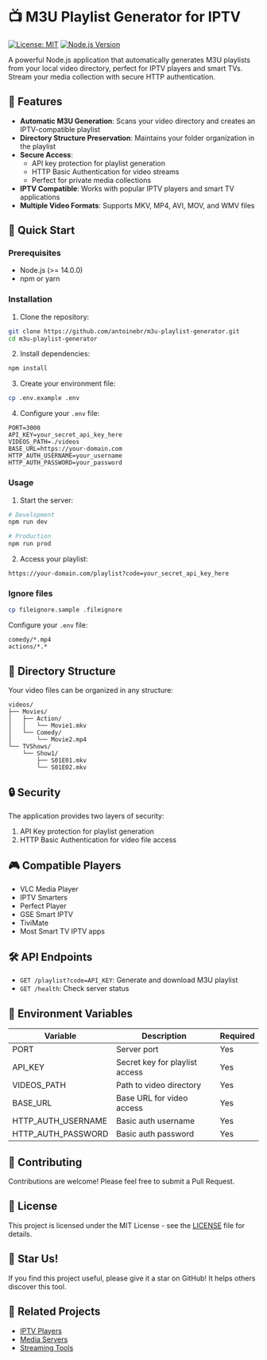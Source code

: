 # 📺 M3U Playlist Generator for IPTV

[![License: MIT](https://img.shields.io/badge/License-MIT-yellow.svg)](https://opensource.org/licenses/MIT)
[![Node.js Version](https://img.shields.io/badge/node-%3E%3D%2014.0.0-brightgreen.svg)](https://nodejs.org/)

A powerful Node.js application that automatically generates M3U playlists from your local video directory, perfect for IPTV players and smart TVs. Stream your media collection with secure HTTP authentication.

## 🌟 Features

- **Automatic M3U Generation**: Scans your video directory and creates an IPTV-compatible playlist
- **Directory Structure Preservation**: Maintains your folder organization in the playlist
- **Secure Access**: 
  - API key protection for playlist generation
  - HTTP Basic Authentication for video streams
  - Perfect for private media collections
- **IPTV Compatible**: Works with popular IPTV players and smart TV applications
- **Multiple Video Formats**: Supports MKV, MP4, AVI, MOV, and WMV files

## 🚀 Quick Start

### Prerequisites

- Node.js (>= 14.0.0)
- npm or yarn

### Installation

1. Clone the repository:
```bash
git clone https://github.com/antoinebr/m3u-playlist-generator.git
cd m3u-playlist-generator
```

2. Install dependencies:
```bash
npm install
```

3. Create your environment file:
```bash
cp .env.example .env
```

4. Configure your `.env` file:
```env
PORT=3000
API_KEY=your_secret_api_key_here
VIDEOS_PATH=./videos
BASE_URL=https://your-domain.com
HTTP_AUTH_USERNAME=your_username
HTTP_AUTH_PASSWORD=your_password
```

### Usage

1. Start the server:
```bash
# Development
npm run dev

# Production
npm run prod
```

2. Access your playlist:
```
https://your-domain.com/playlist?code=your_secret_api_key_here
```

### Ignore files 

```bash
cp fileignore.sample .fileignore
```

Configure your `.env` file:

```
comedy/*.mp4
actions/*.*
```


## 📁 Directory Structure

Your video files can be organized in any structure:
```
videos/
├── Movies/
│   ├── Action/
│   │   └── Movie1.mkv
│   └── Comedy/
│       └── Movie2.mp4
└── TVShows/
    └── Show1/
        ├── S01E01.mkv
        └── S01E02.mkv
```

## 🔒 Security

The application provides two layers of security:
1. API Key protection for playlist generation
2. HTTP Basic Authentication for video file access

## 🎮 Compatible Players

- VLC Media Player
- IPTV Smarters
- Perfect Player
- GSE Smart IPTV
- TiviMate
- Most Smart TV IPTV apps

## 🛠️ API Endpoints

- `GET /playlist?code=API_KEY`: Generate and download M3U playlist
- `GET /health`: Check server status

## 📝 Environment Variables

| Variable | Description | Required |
|----------|-------------|----------|
| PORT | Server port | Yes |
| API_KEY | Secret key for playlist access | Yes |
| VIDEOS_PATH | Path to video directory | Yes |
| BASE_URL | Base URL for video access | Yes |
| HTTP_AUTH_USERNAME | Basic auth username | Yes |
| HTTP_AUTH_PASSWORD | Basic auth password | Yes |

## 🤝 Contributing

Contributions are welcome! Please feel free to submit a Pull Request.

## 📄 License

This project is licensed under the MIT License - see the [LICENSE](LICENSE) file for details.

## 🌟 Star Us!

If you find this project useful, please give it a star on GitHub! It helps others discover this tool.

## 🔗 Related Projects

- [IPTV Players](https://github.com/topics/iptv-player)
- [Media Servers](https://github.com/topics/media-server)
- [Streaming Tools](https://github.com/topics/streaming)
